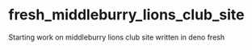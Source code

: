 # fresh_middleburry_lions_club_site
Starting work on middleburry lions club site written in deno fresh
